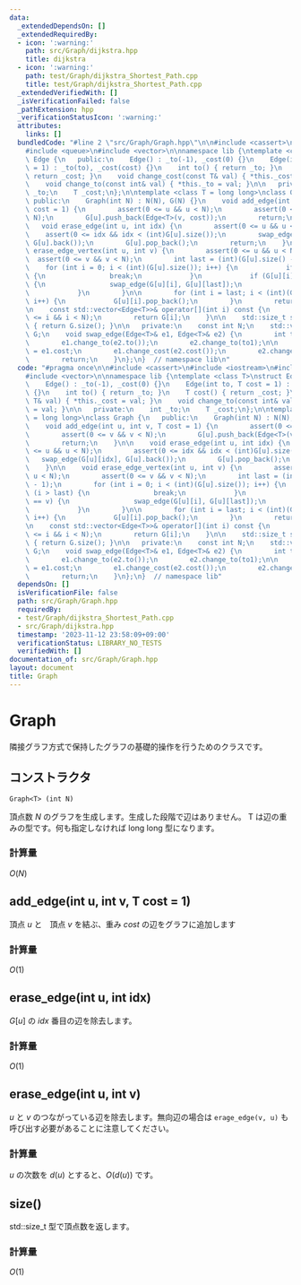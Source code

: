 ```yaml
---
data:
  _extendedDependsOn: []
  _extendedRequiredBy:
  - icon: ':warning:'
    path: src/Graph/dijkstra.hpp
    title: dijkstra
  - icon: ':warning:'
    path: test/Graph/dijkstra_Shortest_Path.cpp
    title: test/Graph/dijkstra_Shortest_Path.cpp
  _extendedVerifiedWith: []
  _isVerificationFailed: false
  _pathExtension: hpp
  _verificationStatusIcon: ':warning:'
  attributes:
    links: []
  bundledCode: "#line 2 \"src/Graph/Graph.hpp\"\n\n#include <cassert>\n#include <iostream>\n\
    #include <queue>\n#include <vector>\n\nnamespace lib {\ntemplate <class T>\nstruct\
    \ Edge {\n   public:\n    Edge() : _to(-1), _cost(0) {}\n    Edge(int to, T cost\
    \ = 1) : _to(to), _cost(cost) {}\n    int to() { return _to; }\n    T cost() {\
    \ return _cost; }\n    void change_cost(const T& val) { *this._cost = val; }\n\
    \    void change_to(const int& val) { *this._to = val; }\n\n   private:\n    int\
    \ _to;\n    T _cost;\n};\n\ntemplate <class T = long long>\nclass Graph {\n  \
    \ public:\n    Graph(int N) : N(N), G(N) {}\n    void add_edge(int u, int v, T\
    \ cost = 1) {\n        assert(0 <= u && u < N);\n        assert(0 <= v && v <\
    \ N);\n        G[u].push_back(Edge<T>(v, cost));\n        return;\n    }\n\n \
    \   void erase_edge(int u, int idx) {\n        assert(0 <= u && u < N);\n    \
    \    assert(0 <= idx && idx < (int)G[u].size());\n        swap_edge(G[u][idx],\
    \ G[u].back());\n        G[u].pop_back();\n        return;\n    }\n\n    void\
    \ erase_edge_vertex(int u, int v) {\n        assert(0 <= u && u < N);\n      \
    \  assert(0 <= v && v < N);\n        int last = (int)(G[u].size() - 1);\n    \
    \    for (int i = 0; i < (int)(G[u].size()); i++) {\n            if (i > last)\
    \ {\n                break;\n            }\n            if (G[u][i].to() == v)\
    \ {\n                swap_edge(G[u][i], G[u][last]);\n                last--;\n\
    \            }\n        }\n\n        for (int i = last; i < (int)(G[u].size());\
    \ i++) {\n            G[u][i].pop_back();\n        }\n        return;\n    }\n\
    \n    const std::vector<Edge<T>>& operator[](int i) const {\n        assert(0\
    \ <= i && i < N);\n        return G[i];\n    }\n\n    std::size_t size() const\
    \ { return G.size(); }\n\n   private:\n    const int N;\n    std::vector<std::vector<Edge<T>>>\
    \ G;\n    void swap_edge(Edge<T>& e1, Edge<T>& e2) {\n        int to1 = e1.to();\n\
    \        e1.change_to(e2.to());\n        e2.change_to(to1);\n\n        T cost1\
    \ = e1.cost;\n        e1.change_cost(e2.cost());\n        e2.change_ost(cost1);\n\
    \        return;\n    }\n};\n}  // namespace lib\n"
  code: "#pragma once\n\n#include <cassert>\n#include <iostream>\n#include <queue>\n\
    #include <vector>\n\nnamespace lib {\ntemplate <class T>\nstruct Edge {\n   public:\n\
    \    Edge() : _to(-1), _cost(0) {}\n    Edge(int to, T cost = 1) : _to(to), _cost(cost)\
    \ {}\n    int to() { return _to; }\n    T cost() { return _cost; }\n    void change_cost(const\
    \ T& val) { *this._cost = val; }\n    void change_to(const int& val) { *this._to\
    \ = val; }\n\n   private:\n    int _to;\n    T _cost;\n};\n\ntemplate <class T\
    \ = long long>\nclass Graph {\n   public:\n    Graph(int N) : N(N), G(N) {}\n\
    \    void add_edge(int u, int v, T cost = 1) {\n        assert(0 <= u && u < N);\n\
    \        assert(0 <= v && v < N);\n        G[u].push_back(Edge<T>(v, cost));\n\
    \        return;\n    }\n\n    void erase_edge(int u, int idx) {\n        assert(0\
    \ <= u && u < N);\n        assert(0 <= idx && idx < (int)G[u].size());\n     \
    \   swap_edge(G[u][idx], G[u].back());\n        G[u].pop_back();\n        return;\n\
    \    }\n\n    void erase_edge_vertex(int u, int v) {\n        assert(0 <= u &&\
    \ u < N);\n        assert(0 <= v && v < N);\n        int last = (int)(G[u].size()\
    \ - 1);\n        for (int i = 0; i < (int)(G[u].size()); i++) {\n            if\
    \ (i > last) {\n                break;\n            }\n            if (G[u][i].to()\
    \ == v) {\n                swap_edge(G[u][i], G[u][last]);\n                last--;\n\
    \            }\n        }\n\n        for (int i = last; i < (int)(G[u].size());\
    \ i++) {\n            G[u][i].pop_back();\n        }\n        return;\n    }\n\
    \n    const std::vector<Edge<T>>& operator[](int i) const {\n        assert(0\
    \ <= i && i < N);\n        return G[i];\n    }\n\n    std::size_t size() const\
    \ { return G.size(); }\n\n   private:\n    const int N;\n    std::vector<std::vector<Edge<T>>>\
    \ G;\n    void swap_edge(Edge<T>& e1, Edge<T>& e2) {\n        int to1 = e1.to();\n\
    \        e1.change_to(e2.to());\n        e2.change_to(to1);\n\n        T cost1\
    \ = e1.cost;\n        e1.change_cost(e2.cost());\n        e2.change_ost(cost1);\n\
    \        return;\n    }\n};\n}  // namespace lib"
  dependsOn: []
  isVerificationFile: false
  path: src/Graph/Graph.hpp
  requiredBy:
  - test/Graph/dijkstra_Shortest_Path.cpp
  - src/Graph/dijkstra.hpp
  timestamp: '2023-11-12 23:58:09+09:00'
  verificationStatus: LIBRARY_NO_TESTS
  verifiedWith: []
documentation_of: src/Graph/Graph.hpp
layout: document
title: Graph
---
```


# Graph
隣接グラフ方式で保持したグラフの基礎的操作を行うためのクラスです。

## コンストラクタ
`Graph<T> (int N)`

頂点数 $N$ のグラフを生成します。生成した段階で辺はありません。
T は辺の重みの型です。何も指定しなければ long long 型になります。
### 計算量
$O(N)$

## add_edge(int u, int v, T cost = 1)
頂点 $u$ と　頂点 $v$ を結ぶ、重み $cost$ の辺をグラフに追加します
### 計算量
$O(1)$

## erase_edge(int u, int idx)
$G[u]$ の $idx$ 番目の辺を除去します。
### 計算量
$O(1)$

## erase_edge(int u, int v)
$u$ と $v$ のつながっている辺を除去します。無向辺の場合は `erage_edge(v, u)` も呼び出す必要があることに注意してください。

### 計算量
$u$ の次数を $d(u)$ とすると、$O(d(u))$ です。

## size()
std::size_t 型で頂点数を返します。
### 計算量
$O(1)$

